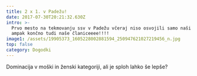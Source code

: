 ```yaml
---
title: 2 x 1. v Padežu!
date: 2017-07-30T20:21:32.630Z
intro: >-
  Prvo mesto na tekmovanju ssv v Padežu včeraj niso osvojili samo naši fantje,
  ampak končno tudi naše članiceeee!!!!
image1: /assets/19905373_1605228002881594_250947621027219456_n.jpg
top: false
category: Dogodki
---
```


Dominacija v moški in ženski kategoriji, ali je sploh lahko še lepše?
